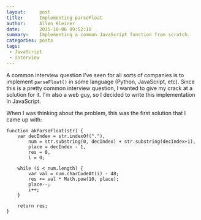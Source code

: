 ```yaml
---
layout:     post
title:      Implementing parseFloat
author:     Allen Kleiner
date:       2015-10-06 09:52:18
summary:    Implementing a common JavaScript function from scratch.
categories: posts
tags:
 - JavaScript
 - Interview
---
```


A common interview question I've seen for all sorts of companies is to implement `parseFloat()` in some language (Python, JavaScript, etc). 
Since this is a pretty common interview question, I wanted to give my crack at a solution for it. I'm also a web guy, so I decided to write this implementation in JavaScript. 

When I was thinking about the problem, this was the first solution that I came up with:

```
function akParseFloat(str) {
    var decIndex = str.indexOf("."),
        num = str.substring(0, decIndex) + str.substring(decIndex+1), 
        place = decIndex - 1,
        res = 0,
        i = 0; 
        
    while (i < num.length) { 
        var val = num.charCodeAt(i) - 48;
        res += val * Math.pow(10, place);
        place--; 
        i++; 
    }
        
    return res;
}
```
